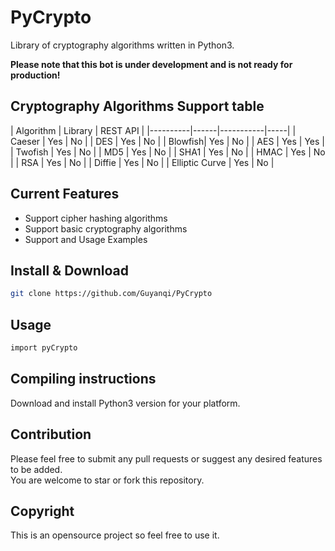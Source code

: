 # PyCrypto

Library of cryptography algorithms written in Python3. 

**Please note that this bot is under development and is not ready for production!**

## Cryptography Algorithms Support table

| Algorithm | Library | REST API |
|----------|------|-----------|-----|
| Caeser | Yes  | No        |
| DES | Yes  | No        |
| Blowfish| Yes  | No        |
| AES | Yes  | Yes        |
| Twofish | Yes  | No      |
| MD5 | Yes  | No       |
| SHA1 | Yes  | No       |
| HMAC | Yes  | No       |
| RSA | Yes  | No       |
| Diffie | Yes  | No       |
| Elliptic Curve  | Yes  | No       |

## Current Features

+ Support cipher hashing algorithms  
+ Support basic cryptography algorithms   
+ Support and Usage Examples   

## Install & Download  
```bash
git clone https://github.com/Guyanqi/PyCrypto  
```
## Usage
```bash
import pyCrypto 
```  

## Compiling instructions

Download and install Python3 version for your platform.

## Contribution

Please feel free to submit any pull requests or suggest any desired features to be added.  
You are welcome to star or fork this repository.  

## Copyright
This is an opensource project so feel free to use it. 